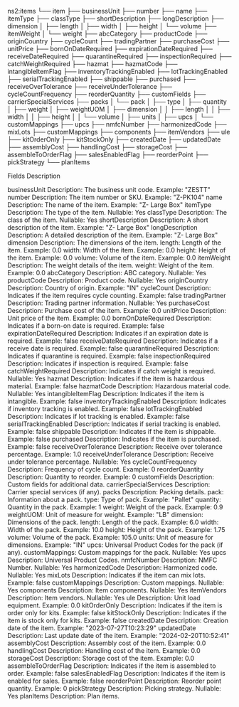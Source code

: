 ns2:items
└── item
    ├── businessUnit
    ├── number
    ├── name
    ├── itemType
    ├── classType
    ├── shortDescription
    ├── longDescription
    ├── dimension
    │   ├── length
    │   ├── width
    │   ├── height
    │   └── volume
    ├── itemWeight
    │   └── weight
    ├── abcCategory
    ├── productCode
    ├── originCountry
    ├── cycleCount
    ├── tradingPartner
    ├── purchaseCost
    ├── unitPrice
    ├── bornOnDateRequired
    ├── expirationDateRequired
    ├── receiveDateRequired
    ├── quarantineRequired
    ├── inspectionRequired
    ├── catchWeightRequired
    ├── hazmat
    ├── hazmatCode
    ├── intangibleItemFlag
    ├── inventoryTrackingEnabled
    ├── lotTrackingEnabled
    ├── serialTrackingEnabled
    ├── shippable
    ├── purchased
    ├── receiveOverTolerance
    ├── receiveUnderTolerance
    ├── cycleCountFrequency
    ├── reorderQuantity
    ├── customFields
    ├── carrierSpecialServices
    ├── packs
    │   └── pack
    │       ├── type
    │       ├── quantity
    │       ├── weight
    │       ├── weightUOM
    │       ├── dimension
    │       │   ├── length
    │       │   ├── width
    │       │   ├── height
    │       │   └── volume
    │       ├── units
    │       ├── upcs
    │       └── customMappings
    ├── upcs
    ├── nmfcNumber
    ├── harmonizedCode
    ├── mixLots
    ├── customMappings
    ├── components
    ├── itemVendors
    ├── ule
    ├── kitOrderOnly
    ├── kitStockOnly
    ├── createdDate
    ├── updatedDate
    ├── assemblyCost
    ├── handlingCost
    ├── storageCost
    ├── assembleToOrderFlag
    ├── salesEnabledFlag
    ├── reorderPoint
    ├── pickStrategy
    └── planItems


Fields Description

businessUnit
Description: The business unit code.
Example: "ZESTT"
number
Description: The item number or SKU.
Example: "Z-PK104"
name
Description: The name of the item.
Example: "Z- Large Box"
itemType
Description: The type of the item.
Nullable: Yes
classType
Description: The class of the item.
Nullable: Yes
shortDescription
Description: A short description of the item.
Example: "Z- Large Box"
longDescription
Description: A detailed description of the item.
Example: "Z- Large Box"
dimension
Description: The dimensions of the item.
length: Length of the item.
Example: 0.0
width: Width of the item.
Example: 0.0
height: Height of the item.
Example: 0.0
volume: Volume of the item.
Example: 0.0
itemWeight
Description: The weight details of the item.
weight: Weight of the item.
Example: 0.0
abcCategory
Description: ABC category.
Nullable: Yes
productCode
Description: Product code.
Nullable: Yes
originCountry
Description: Country of origin.
Example: "IN"
cycleCount
Description: Indicates if the item requires cycle counting.
Example: false
tradingPartner
Description: Trading partner information.
Nullable: Yes
purchaseCost
Description: Purchase cost of the item.
Example: 0.0
unitPrice
Description: Unit price of the item.
Example: 0.0
bornOnDateRequired
Description: Indicates if a born-on date is required.
Example: false
expirationDateRequired
Description: Indicates if an expiration date is required.
Example: false
receiveDateRequired
Description: Indicates if a receive date is required.
Example: false
quarantineRequired
Description: Indicates if quarantine is required.
Example: false
inspectionRequired
Description: Indicates if inspection is required.
Example: false
catchWeightRequired
Description: Indicates if catch weight is required.
Nullable: Yes
hazmat
Description: Indicates if the item is hazardous material.
Example: false
hazmatCode
Description: Hazardous material code.
Nullable: Yes
intangibleItemFlag
Description: Indicates if the item is intangible.
Example: false
inventoryTrackingEnabled
Description: Indicates if inventory tracking is enabled.
Example: false
lotTrackingEnabled
Description: Indicates if lot tracking is enabled.
Example: false
serialTrackingEnabled
Description: Indicates if serial tracking is enabled.
Example: false
shippable
Description: Indicates if the item is shippable.
Example: false
purchased
Description: Indicates if the item is purchased.
Example: false
receiveOverTolerance
Description: Receive over tolerance percentage.
Example: 1.0
receiveUnderTolerance
Description: Receive under tolerance percentage.
Nullable: Yes
cycleCountFrequency
Description: Frequency of cycle count.
Example: 0
reorderQuantity
Description: Quantity to reorder.
Example: 0
customFields
Description: Custom fields for additional data.
carrierSpecialServices
Description: Carrier special services (if any).
packs
Description: Packing details.
pack: Information about a pack.
type: Type of pack.
Example: "Pallet"
quantity: Quantity in the pack.
Example: 1
weight: Weight of the pack.
Example: 0.9
weightUOM: Unit of measure for weight.
Example: "LB"
dimension: Dimensions of the pack.
length: Length of the pack.
Example: 6.0
width: Width of the pack.
Example: 10.0
height: Height of the pack.
Example: 1.75
volume: Volume of the pack.
Example: 105.0
units: Unit of measure for dimensions.
Example: "IN"
upcs: Universal Product Codes for the pack (if any).
customMappings: Custom mappings for the pack.
Nullable: Yes
upcs
Description: Universal Product Codes.
nmfcNumber
Description: NMFC Number.
Nullable: Yes
harmonizedCode
Description: Harmonized code.
Nullable: Yes
mixLots
Description: Indicates if the item can mix lots.
Example: false
customMappings
Description: Custom mappings.
Nullable: Yes
components
Description: Item components.
Nullable: Yes
itemVendors
Description: Item vendors.
Nullable: Yes
ule
Description: Unit load equipment.
Example: 0.0
kitOrderOnly
Description: Indicates if the item is order only for kits.
Example: false
kitStockOnly
Description: Indicates if the item is stock only for kits.
Example: false
createdDate
Description: Creation date of the item.
Example: "2023-07-27T10:23:29"
updatedDate
Description: Last update date of the item.
Example: "2024-02-20T10:52:41"
assemblyCost
Description: Assembly cost of the item.
Example: 0.0
handlingCost
Description: Handling cost of the item.
Example: 0.0
storageCost
Description: Storage cost of the item.
Example: 0.0
assembleToOrderFlag
Description: Indicates if the item is assembled to order.
Example: false
salesEnabledFlag
Description: Indicates if the item is enabled for sales.
Example: false
reorderPoint
Description: Reorder point quantity.
Example: 0
pickStrategy
Description: Picking strategy.
Nullable: Yes
planItems
Description: Plan items.
